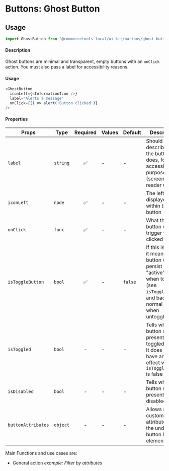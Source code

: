 # Buttons: Ghost Button

## Usage

```js
import GhostButton from '@commercetools-local/ui-kit/buttons/ghost-button';
```

#### Description

Ghost buttons are minimal and transparent, empty buttons with an `onClick`
action. You must also pass a label for accessibility reasons.

#### Usage

```js
<GhostButton
  iconLeft={<InformationIcon />}
  label="Alerts a message"
  onClick={() => alert('Button clicked')}
/>
```

#### Properties

| Props              | Type     | Required | Values | Default | Description                                                                                                                                      |
| ------------------ | -------- | :------: | ------ | ------- | ------------------------------------------------------------------------------------------------------------------------------------------------ |
| `label`            | `string` |    ✅    | -      | -       | Should describe what the button does, for accessibility purposes (screen-reader users)                                                           |
| `iconLeft`         | `node`   |    ✅    | -      | -       | The left icon displayed within the button                                                                                                        |
| `onClick`          | `func`   |    ✅    | -      | -       | What the button will trigger when clicked                                                                                                        |
| `isToggleButton`   | `bool`   |    ✅    | -      | `false` | If this is active, it means the button will persist in an "active" state when toggled (see `isToggled`), and back to normal state when untoggled |
| `isToggled`        | `bool`   |    -     | -      | -       | Tells when the button should present a toggled state. It does not have any effect when `isToggleButton` is false                                 |
| `isDisabled`       | `bool`   |    -     | -      | -       | Tells when the button should present a disabled state                                                                                            |
| `buttonAttributes` | `object` |    -     | -      | -       | Allows setting custom attributes on the underlying button html element                                                                           |

Main Functions and use cases are:

- General action _example: Filter by attributes_
